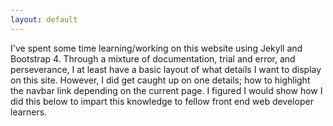 ```yaml
---
layout: default
---
```


I've spent some time learning/working on this website using Jekyll and Bootstrap 4. Through a mixture of documentation, trial and error, and perseverance, I at least have a basic layout of what details I want to display on this site. However, I did get caught up on one details; how to highlight the navbar link depending on the current page. I figured I would show how I did this below to impart this knowledge to fellow front end web developer learners.

